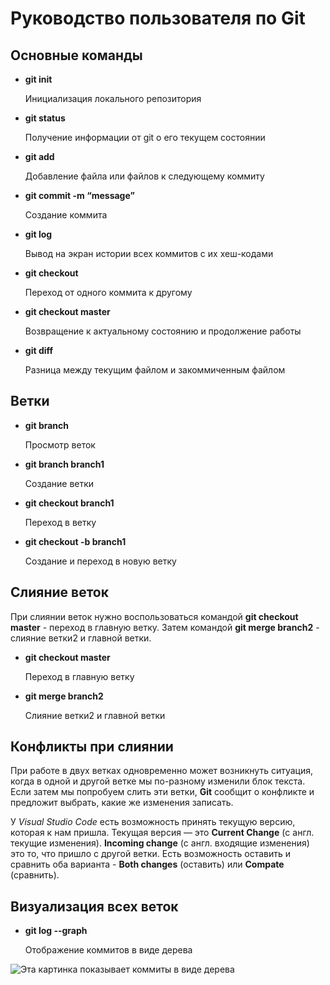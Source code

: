 # Руководство пользователя по Git

## **Основные команды**

* **git init**

    Инициализация локального репозитория

* **git status**

    Получение информации от git о его текущем состоянии

 * **git add**

    Добавление файла или файлов к следующему коммиту
 * **git commit -m “message”**

    Создание коммита
 * **git  log**

    Вывод на экран истории всех коммитов с их хеш-кодами 

  * **git  checkout**

    Переход от одного коммита к другому 

   * **git  checkout master**

     Возвращение к актуальному состоянию и продолжение работы  

   * **git  diff**

     Разница между текущим файлом и закоммиченным файлом      

## **Ветки**    

 * **git branch**

     Просмотр веток

* **git branch branch1**   

   Создание ветки

* **git checkout branch1**   

   Переход в ветку

* **git checkout -b branch1**   

   Создание и переход в новую ветку  

## **Слияние веток** 
   При слиянии веток нужно воспользоваться командой **git checkout master** - переход в главную ветку. Затем командой **git merge branch2** - слияние ветки2 и главной ветки.

* **git checkout master**   

   Переход в главную ветку

* **git merge branch2**   

   Слияние ветки2 и главной ветки     

## **Конфликты при слиянии**    
При работе в двух ветках одновременно может
возникнуть ситуация, когда в одной и другой
ветке мы по-разному изменили блок текста.
Если затем мы попробуем слить эти ветки, **Git**
сообщит о конфликте и предложит выбрать,
какие же изменения записать. 

У *Visual Studio Code* есть возможность принять текущую версию, которая к нам пришла.
Текущая версия — это **Current Change** (с англ. текущие изменения). **Incoming change** (с англ.
входящие изменения) это то, что пришло с другой ветки. Есть возможность оставить и
сравнить оба варианта - **Both changes** (оставить) или  **Compate** (сравнить). 

## **Визуализация всех веток**

* **git log --graph**

    Отображение коммитов в виде дерева

![Эта картинка показывает коммиты в виде дерева](konflikt.JPG)   
